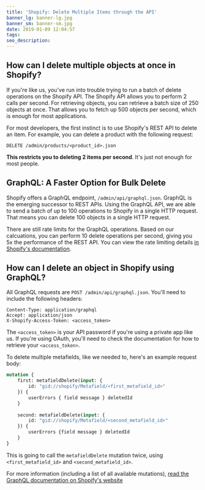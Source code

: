 ```yaml
---
title: 'Shopify: Delete Multiple Items through the API'
banner_lg: banner-lg.jpg
banner_sm: banner-sm.jpg
date: 2019-01-09 12:04:57
tags:
seo_description:
---
```



## How can I delete multiple objects at once in Shopify?

If you're like us, you've run into trouble trying to run a batch of delete operations on the Shopify API.  The Shopify API allows you to perform 2 calls per second.  For retrieving objects, you can retrieve a batch size of 250 objects at once.  That allows you to fetch up 500 objects per second, which is enough for most applications.

For most developers, the first instinct is to use Shopify's REST API to delete an item. For example, you can delete a product with the following request: 

```
DELETE /admin/products/<product_id>.json
```

**This restricts you to deleting 2 items per second**.  It's just not enough for most people.

## GraphQL: A Faster Option for Bulk Delete

Shopify offers a GraphQL endpoint, `/admin/api/graphql.json`.  GraphQL is the emerging successor to REST APIs.  Using the GraphQL API, we are able to send a batch of up to 100 operations to Shopify in a single HTTP request.  That means you can delete 100 objects in a single HTTP request.

There are still rate limits for the GraphQL operations.  Based on our calcuations, you can perform 10 delete operations per second, giving you 5x the performance of the REST API.  You can view the rate limiting details [in Shopify's documentation](https://help.shopify.com/en/api/graphql-admin-api/call-limit#single-query-limit).


## How can I delete an object in Shopify using GraphQL?

All GraphQL requests are `POST /admin/api/graphql.json`.  You'll need to include the following headers:

```
Content-Type: application/graphql
Accept: application/json
X-Shopify-Access-Token: <access_token>
```

The `<access_token>` is your API password if you're using a private app like us.  If you're using OAuth, you'll need to check the documentation for how to retrieve your `<access_token>`. 

To delete multiple metafields, like we needed to, here's an example request body:

```graphql
mutation {
    first: metafieldDelete(input: {
		id: "gid://shopify/Metafield/<first_metafield_id>"
    }) {
    	userErrors { field message } deletedId 
    }
    
    second: metafieldDelete(input: {
		id: "gid://shopify/Metafield/<second_metafield_id>"
    }) { 
    	userErrors {field message } deletedId 
    }
}
```

This is going to call the `metafieldDelete` mutation twice, using `<first_metafield_id>` and `<second_metafield_id>`.


For more information (including a list of all available mutations), [read the GraphQL documentation on Shopify's website](https://help.shopify.com/en/api/graphql-admin-api)